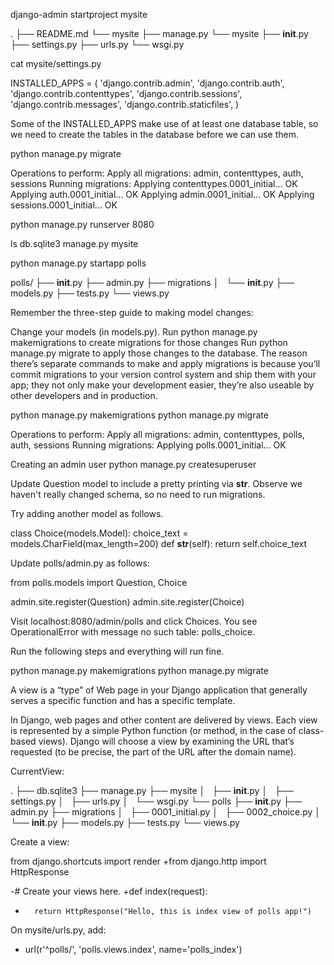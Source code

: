 django-admin startproject mysite

.
├── README.md
└── mysite
    ├── manage.py
    └── mysite
        ├── __init__.py
        ├── settings.py
        ├── urls.py
        └── wsgi.py

cat mysite/settings.py

INSTALLED_APPS = (
    'django.contrib.admin',
    'django.contrib.auth',
    'django.contrib.contenttypes',
    'django.contrib.sessions',
    'django.contrib.messages',
    'django.contrib.staticfiles',
)

Some of the INSTALLED_APPS make use of at least one database table, so we need to create the tables in the database before we can use them.

python manage.py migrate

Operations to perform:
  Apply all migrations: admin, contenttypes, auth, sessions
Running migrations:
  Applying contenttypes.0001_initial... OK
  Applying auth.0001_initial... OK
  Applying admin.0001_initial... OK
  Applying sessions.0001_initial... OK

python manage.py runserver 8080

ls
db.sqlite3 manage.py  mysite

python manage.py startapp polls

polls/
├── __init__.py
├── admin.py
├── migrations
│   └── __init__.py
├── models.py
├── tests.py
└── views.py




Remember the three-step guide to making model changes:

Change your models (in models.py).
Run python manage.py makemigrations to create migrations for those changes
Run python manage.py migrate to apply those changes to the database.
The reason there’s separate commands to make and apply migrations is because you’ll commit migrations to your version control system and ship them with your app; they not only make your development easier, they’re also useable by other developers and in production.


python manage.py makemigrations 
python manage.py migrate


Operations to perform:
  Apply all migrations: admin, contenttypes, polls, auth, sessions
Running migrations:
  Applying polls.0001_initial... OK


Creating an admin user
python manage.py createsuperuser

Update Question model to include a pretty printing via __str__.
Observe we haven't really changed schema, so no need to run migrations. 

Try adding another model as follows.

class Choice(models.Model):
	choice_text = models.CharField(max_length=200)
	def __str__(self):
		return self.choice_text

Update polls/admin.py as follows:

from polls.models import Question, Choice

admin.site.register(Question)
admin.site.register(Choice)

Visit localhost:8080/admin/polls and click Choices.
You see OperationalError with message
no such table: polls_choice.

Run the following steps and everything will run fine.

python manage.py makemigrations 
python manage.py migrate


A view is a “type” of Web page in your Django application that generally 
serves a specific function and 
has a specific template. 

In Django, web pages and other content are delivered by views. Each view is represented by a simple Python function (or method, in the case of class-based views). Django will choose a view by examining the URL that’s requested (to be precise, the part of the URL after the domain name).

CurrentView:

.
├── db.sqlite3
├── manage.py
├── mysite
│   ├── __init__.py
│   ├── settings.py
│   ├── urls.py
│   └── wsgi.py
└── polls
    ├── __init__.py
    ├── admin.py
    ├── migrations
    │   ├── 0001_initial.py
    │   ├── 0002_choice.py
    │   └── __init__.py
    ├── models.py
    ├── tests.py
    └── views.py


Create a view:

 from django.shortcuts import render
+from django.http import HttpResponse

-# Create your views here.
+def index(request):
+       return HttpResponse("Hello, this is index view of polls app!")


On mysite/urls.py, add:
+    url(r'^polls/', 'polls.views.index', name='polls_index')







